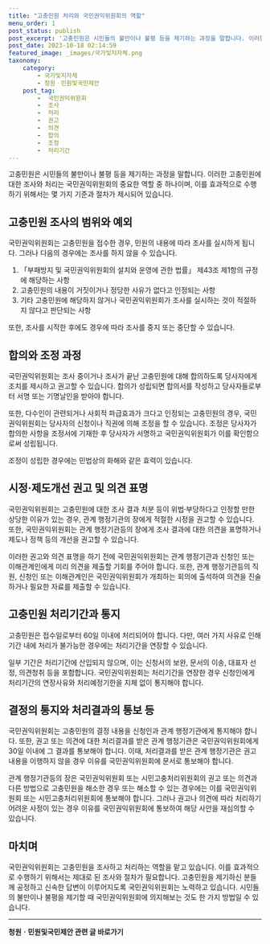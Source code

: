 ```yaml
---
title: "고충민원 처리와 국민권익위원회의 역할"
menu_order: 1
post_status: publish
post_excerpt: '고충민원은 시민들의 불만이나 불평 등을 제기하는 과정을 말합니다. 이러한 고충민원에 대한 조사와 처리는 국민권익위원회의 중요한 역할 중 하나이며, 이를 효과적으로 수행하기 위해서는 몇 가지 기준과 절차가 제시되어 있습니다.'
post_date: 2023-10-18 02:14:59
featured_image: _images/국가및지자체.png
taxonomy:
    category:
        - 국가및지자체
        - 청원ㆍ민원및국민제안
    post_tag:
        -  국민권익위원회
        -  조사
        -  처리
        -  권고
        -  의견
        -  합의
        -  조정
        -  처리기간
---
```



고충민원은 시민들의 불만이나 불평 등을 제기하는 과정을 말합니다. 이러한 고충민원에 대한 조사와 처리는 국민권익위원회의 중요한 역할 중 하나이며, 이를 효과적으로 수행하기 위해서는 몇 가지 기준과 절차가 제시되어 있습니다.

## 고충민원 조사의 범위와 예외

국민권익위원회는 고충민원을 접수한 경우, 민원의 내용에 따라 조사를 실시하게 됩니다. 그러나 다음의 경우에는 조사를 하지 않을 수 있습니다.

1. 「부패방지 및 국민권익위원회의 설치와 운영에 관한 법률」 제43조 제1항의 규정에 해당하는 사항
2. 고충민원의 내용이 거짓이거나 정당한 사유가 없다고 인정되는 사항
3. 기타 고충민원에 해당하지 않거나 국민권익위원회가 조사를 실시하는 것이 적절하지 않다고 판단되는 사항

또한, 조사를 시작한 후에도 경우에 따라 조사를 중지 또는 중단할 수 있습니다.

## 합의와 조정 과정

국민권익위원회는 조사 중이거나 조사가 끝난 고충민원에 대해 합의하도록 당사자에게 조치를 제시하고 권고할 수 있습니다. 합의가 성립되면 합의서를 작성하고 당사자들로부터 서명 또는 기명날인을 받아야 합니다.

또한, 다수인이 관련되거나 사회적 파급효과가 크다고 인정되는 고충민원의 경우, 국민권익위원회는 당사자의 신청이나 직권에 의해 조정을 할 수 있습니다. 조정은 당사자가 합의한 사항을 조정서에 기재한 후 당사자가 서명하고 국민권익위원회가 이를 확인함으로써 성립됩니다.

조정이 성립한 경우에는 민법상의 화해와 같은 효력이 있습니다.

## 시정·제도개선 권고 및 의견 표명

국민권익위원회는 고충민원에 대한 조사 결과 처분 등이 위법·부당하다고 인정할 만한 상당한 이유가 있는 경우, 관계 행정기관의 장에게 적절한 시정을 권고할 수 있습니다. 또한, 국민권익위원회는 관계 행정기관등의 장에게 조사 결과에 대한 의견을 표명하거나 제도나 정책 등의 개선을 권고할 수 있습니다.

이러한 권고와 의견 표명을 하기 전에 국민권익위원회는 관계 행정기관과 신청인 또는 이해관계인에게 미리 의견을 제출할 기회를 주어야 합니다. 또한, 관계 행정기관등의 직원, 신청인 또는 이해관계인은 국민권익위원회가 개최하는 회의에 출석하여 의견을 진술하거나 필요한 자료를 제출할 수 있습니다.

## 고충민원 처리기간과 통지

고충민원은 접수일로부터 60일 이내에 처리되어야 합니다. 다만, 여러 가지 사유로 인해 기간 내에 처리가 불가능한 경우에는 처리기간을 연장할 수 있습니다.

일부 기간은 처리기간에 산입되지 않으며, 이는 신청서의 보완, 문서의 이송, 대표자 선정, 의견청취 등을 포함합니다. 국민권익위원회는 처리기간을 연장한 경우 신청인에게 처리기간의 연장사유와 처리예정기한을 지체 없이 통지해야 합니다.

## 결정의 통지와 처리결과의 통보 등

국민권익위원회는 고충민원의 결정 내용을 신청인과 관계 행정기관에게 통지해야 합니다. 또한, 권고 또는 의견에 대한 처리결과를 받은 관계 행정기관은 국민권익위원회에게 30일 이내에 그 결과를 통보해야 합니다. 이때, 처리결과를 받은 관계 행정기관은 권고 내용을 이행하지 않을 경우 이유를 국민권익위원회에 문서로 통보해야 합니다.

관계 행정기관등의 장은 국민권익위원회 또는 시민고충처리위원회의 권고 또는 의견과 다른 방법으로 고충민원을 해소한 경우 또는 해소할 수 있는 경우에는 이를 국민권익위원회 또는 시민고충처리위원회에 통보해야 합니다. 그러나 권고나 의견에 따라 처리하기 어려운 사정이 있는 경우 이유를 국민권익위원회에 통보하여 해당 사안을 재심의할 수 있습니다.

## 마치며

국민권익위원회는 고충민원을 조사하고 처리하는 역할을 맡고 있습니다. 이를 효과적으로 수행하기 위해서는 제대로 된 조사와 절차가 필요합니다. 고충민원을 제기하신 분들께 공정하고 신속한 답변이 이루어지도록 국민권익위원회는 노력하고 있습니다. 시민들의 불만이나 불평을 제기할 때 국민권익위원회에 의지해보는 것도 한 가지 방법일 수 있습니다.
<!-- wp:separator -->
<hr class="wp-block-separator has-alpha-channel-opacity"/>
<!-- /wp:separator -->

<!-- wp:group {"backgroundColor":"base","layout":{"type":"constrained"}} -->
<div class="wp-block-group has-base-background-color has-background"><!-- wp:paragraph {"align":"center","fontSize":"medium"} -->
<p class="has-text-align-center has-large-font-size"><strong>청원ㆍ민원및국민제안 관련 글 바로가기</strong></p>
<!-- /wp:paragraph -->


<!-- wp:latest-posts
{"categories":[{"id":7340,"count":19,"description":"","link":"https://uknowlaw.com/category/%ec%b2%ad%ec%9b%90%e3%86%8d%eb%af%bc%ec%9b%90%eb%b0%8f%ea%b5%ad%eb%af%bc%ec%a0%9c%ec%95%88/","name":"청원ㆍ민원및국민제안","slug":"청원ㆍ민원및국민제안","taxonomy":"category","parent":0,"meta":[],"_links":{"self":[{"href":"https://uknowlaw.com/wp-json/wp/v2/categories/7340"}],"collection":[{"href":"https://uknowlaw.com/wp-json/wp/v2/categories"}],"about":[{"href":"https://uknowlaw.com/wp-json/wp/v2/taxonomies/category"}],"wp:post_type":[{"href":"https://uknowlaw.com/wp-json/wp/v2/posts?categories=7340"}],"curies":[{"name":"wp","href":"https://api.w.org/{rel}","templated":true}]}}],"postsToShow":100,"excerptLength":28,"postLayout":"grid","columns":2,"featuredImageAlign":"left","featuredImageSizeSlug":"large","fontSize":18px} /--></div>
<!-- /wp:group -->